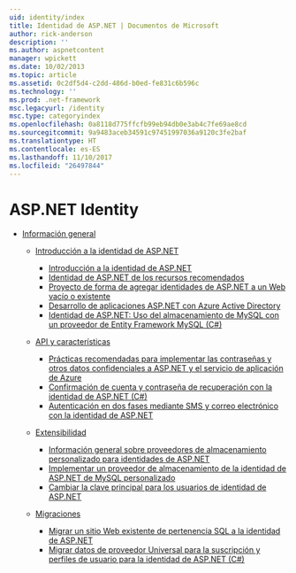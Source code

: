 ```yaml
---
uid: identity/index
title: Identidad de ASP.NET | Documentos de Microsoft
author: rick-anderson
description: ''
ms.author: aspnetcontent
manager: wpickett
ms.date: 10/02/2013
ms.topic: article
ms.assetid: 0c2df5d4-c2dd-486d-b0ed-fe831c6b596c
ms.technology: ''
ms.prod: .net-framework
msc.legacyurl: /identity
msc.type: categoryindex
ms.openlocfilehash: 0a8118d775ffcfb99eb94db0e3ab4c7fe69ae8cd
ms.sourcegitcommit: 9a9483aceb34591c97451997036a9120c3fe2baf
ms.translationtype: HT
ms.contentlocale: es-ES
ms.lasthandoff: 11/10/2017
ms.locfileid: "26497844"
---
```

<a name="aspnet-identity"></a>ASP.NET Identity
====================
- [Información general](overview/index.md)

    - [Introducción a la identidad de ASP.NET](overview/getting-started/index.md)

        - [Introducción a la identidad de ASP.NET](overview/getting-started/introduction-to-aspnet-identity.md)
        - [Identidad de ASP.NET de los recursos recomendados](overview/getting-started/aspnet-identity-recommended-resources.md)
        - [Proyecto de forma de agregar identidades de ASP.NET a un Web vacío o existente](overview/getting-started/adding-aspnet-identity-to-an-empty-or-existing-web-forms-project.md)
        - [Desarrollo de aplicaciones ASP.NET con Azure Active Directory](overview/getting-started/developing-aspnet-apps-with-windows-azure-active-directory.md)
        - [Identidad de ASP.NET: Uso del almacenamiento de MySQL con un proveedor de Entity Framework MySQL (C#)](overview/getting-started/aspnet-identity-using-mysql-storage-with-an-entityframework-mysql-provider.md)
    - [API y características](overview/features-api/index.md)

        - [Prácticas recomendadas para implementar las contraseñas y otros datos confidenciales a ASP.NET y el servicio de aplicación de Azure](overview/features-api/best-practices-for-deploying-passwords-and-other-sensitive-data-to-aspnet-and-azure.md)
        - [Confirmación de cuenta y contraseña de recuperación con la identidad de ASP.NET (C#)](overview/features-api/account-confirmation-and-password-recovery-with-aspnet-identity.md)
        - [Autenticación en dos fases mediante SMS y correo electrónico con la identidad de ASP.NET](overview/features-api/two-factor-authentication-using-sms-and-email-with-aspnet-identity.md)
    - [Extensibilidad](overview/extensibility/index.md)

        - [Información general sobre proveedores de almacenamiento personalizado para identidades de ASP.NET](overview/extensibility/overview-of-custom-storage-providers-for-aspnet-identity.md)
        - [Implementar un proveedor de almacenamiento de la identidad de ASP.NET de MySQL personalizado](overview/extensibility/implementing-a-custom-mysql-aspnet-identity-storage-provider.md)
        - [Cambiar la clave principal para los usuarios de identidad de ASP.NET](overview/extensibility/change-primary-key-for-users-in-aspnet-identity.md)
    - [Migraciones](overview/migrations/index.md)

        - [Migrar un sitio Web existente de pertenencia SQL a la identidad de ASP.NET](overview/migrations/migrating-an-existing-website-from-sql-membership-to-aspnet-identity.md)
        - [Migrar datos de proveedor Universal para la suscripción y perfiles de usuario para la identidad de ASP.NET (C#)](overview/migrations/migrating-universal-provider-data-for-membership-and-user-profiles-to-aspnet-identity.md)

